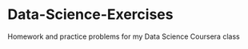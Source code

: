 Data-Science-Exercises
======================

Homework and practice problems for my Data Science Coursera class
